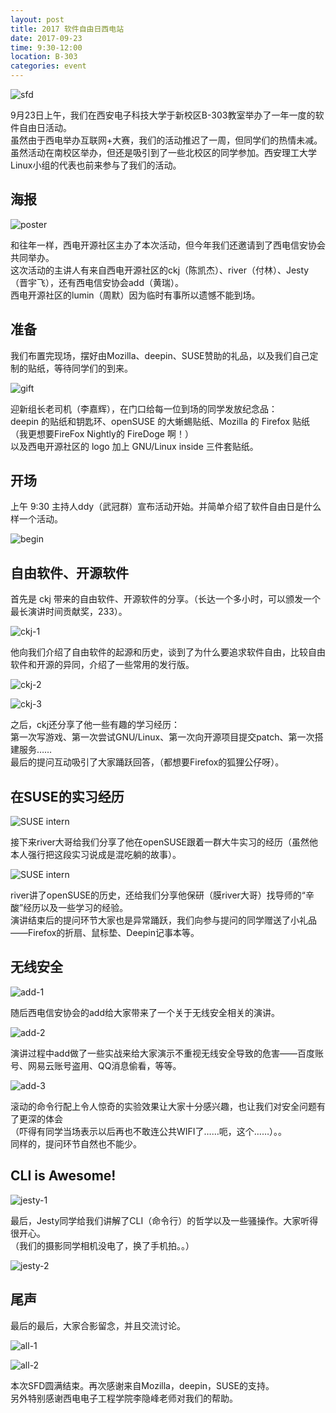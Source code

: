 ```yaml
---
layout: post
title: 2017 软件自由日西电站
date: 2017-09-23
time: 9:30-12:00
location: B-303
categories: event
---
```


![sfd](/img/2017-sfd/sfd.png)

9月23日上午，我们在西安电子科技大学于新校区B-303教室举办了一年一度的软件自由日活动。  
虽然由于西电举办互联网+大赛，我们的活动推迟了一周，但同学们的热情未减。  
虽然活动在南校区举办，但还是吸引到了一些北校区的同学参加。西安理工大学Linux小组的代表也前来参与了我们的活动。

## 海报

![poster](/img/2017-sfd/poster.png)

和往年一样，西电开源社区主办了本次活动，但今年我们还邀请到了西电信安协会共同举办。  
这次活动的主讲人有来自西电开源社区的ckj（陈凯杰）、river（付林）、Jesty（晋宇飞），还有西电信安协会add（黄瑞）。  
西电开源社区的lumin（周默）因为临时有事所以遗憾不能到场。

## 准备

我们布置完现场，摆好由Mozilla、deepin、SUSE赞助的礼品，以及我们自己定制的贴纸，等待同学们的到来。

![gift](/img/2017-sfd/gift.jpg)

迎新组长老司机（李嘉辉），在门口给每一位到场的同学发放纪念品：  
deepin 的贴纸和钥匙环、openSUSE 的大蜥蜴贴纸、Mozilla 的 Firefox 贴纸（我更想要FireFox Nightly的 FireDoge 啊！）  
以及西电开源社区的 logo 加上 GNU/Linux inside 三件套贴纸。

## 开场

上午 9:30 主持人ddy（武冠群）宣布活动开始。并简单介绍了软件自由日是什么样一个活动。

![begin](/img/2017-sfd/begin.jpg)

## 自由软件、开源软件

首先是 ckj 带来的自由软件、开源软件的分享。（长达一个多小时，可以颁发一个最长演讲时间贡献奖，233）。

![ckj-1](/img/2017-sfd/ckj-1.jpg)

他向我们介绍了自由软件的起源和历史，谈到了为什么要追求软件自由，比较自由软件和开源的异同，介绍了一些常用的发行版。

![ckj-2](/img/2017-sfd/ckj-2.jpg)

![ckj-3](/img/2017-sfd/ckj-3.jpg)

之后，ckj还分享了他一些有趣的学习经历：  
第一次写游戏、第一次尝试GNU/Linux、第一次向开源项目提交patch、第一次搭建服务……  
最后的提问互动吸引了大家踊跃回答，（都想要Firefox的狐狸公仔呀）。

## 在SUSE的实习经历

![SUSE intern](/img/2017-sfd/river-1.jpg)

接下来river大哥给我们分享了他在openSUSE跟着一群大牛实习的经历（虽然他本人强行把这段实习说成是混吃躺的故事）。

![SUSE intern](/img/2017-sfd/river-2.jpg)

river讲了openSUSE的历史，还给我们分享他保研（膜river大哥）找导师的“辛酸”经历以及一些学习的经验。  
演讲结束后的提问环节大家也是异常踊跃，我们向参与提问的同学赠送了小礼品——Firefox的折扇、鼠标垫、Deepin记事本等。

## 无线安全

![add-1](/img/2017-sfd/add-1.jpg)

随后西电信安协会的add给大家带来了一个关于无线安全相关的演讲。

![add-2](/img/2017-sfd/add-2.jpg)

演讲过程中add做了一些实战来给大家演示不重视无线安全导致的危害——百度账号、网易云账号盗用、QQ消息偷看，等等。

![add-3](/img/2017-sfd/add-3.jpg)

滚动的命令行配上令人惊奇的实验效果让大家十分感兴趣，也让我们对安全问题有了更深的体会  
（吓得有同学当场表示以后再也不敢连公共WIFI了……呃，这个……）。。  
同样的，提问环节自然也不能少。

## CLI is Awesome!

![jesty-1](/img/2017-sfd/jesty-1.jpg)

最后，Jesty同学给我们讲解了CLI（命令行）的哲学以及一些骚操作。大家听得很开心。  
（我们的摄影同学相机没电了，换了手机拍。。）

![jesty-2](/img/2017-sfd/jesty-2.jpg)

## 尾声

最后的最后，大家合影留念，并且交流讨论。

![all-1](/img/2017-sfd/all-1.jpg)

![all-2](/img/2017-sfd/all-2.jpg)

本次SFD圆满结束。再次感谢来自Mozilla，deepin，SUSE的支持。  
另外特别感谢西电电子工程学院李隐峰老师对我们的帮助。
